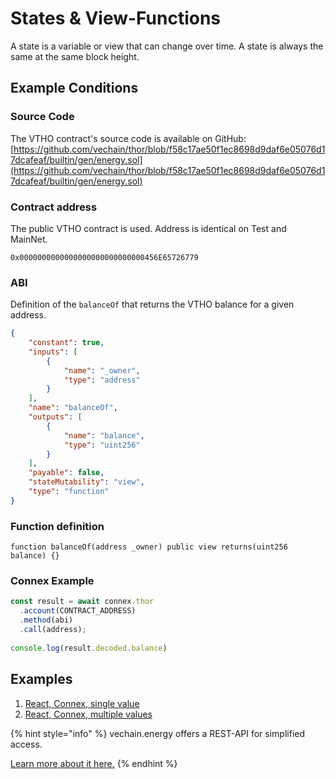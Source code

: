 # States & View-Functions

A state is a variable or view that can change over time. A state is always the same at the same block height.

## Example Conditions

### Source Code

The VTHO contract's source code is available on GitHub:\
[https://github.com/vechain/thor/blob/f58c17ae50f1ec8698d9daf6e05076d17dcafeaf/builtin/gen/energy.sol](https://github.com/vechain/thor/blob/f58c17ae50f1ec8698d9daf6e05076d17dcafeaf/builtin/gen/energy.sol)

### Contract address

The public VTHO contract is used. Address is identical on Test and MainNet.

```solidity
0x0000000000000000000000000000456E65726779
```

### ABI

Definition of the `balanceOf` that returns the VTHO balance for a given address.

```json
{
    "constant": true,
    "inputs": [
        {
            "name": "_owner",
            "type": "address"
        }
    ],
    "name": "balanceOf",
    "outputs": [
        {
            "name": "balance",
            "type": "uint256"
        }
    ],
    "payable": false,
    "stateMutability": "view",
    "type": "function"
}
```

### Function definition

```solidity
function balanceOf(address _owner) public view returns(uint256 balance) {}
```

### Connex Example

```typescript
const result = await connex.thor
  .account(CONTRACT_ADDRESS)
  .method(abi)
  .call(address);
  
console.log(result.decoded.balance)
```

## Examples

1. [React, Connex, single value](https://codesandbox.io/s/read-contract-state-with-connex-q24lne)
2. [React, Connex, multiple values](https://codesandbox.io/s/read-multiple-contract-states-with-connex-0rvos0)

{% hint style="info" %}
vechain.energy offers a REST-API for simplified access.

[Learn more about it here.](../../vechain.energy/read-data-from-smart-contracts/states.md)
{% endhint %}
